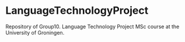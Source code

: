 # LanguageTechnologyProject
Repository of Group10. Language Technology Project MSc course at the University of Groningen.
